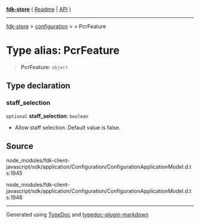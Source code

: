[**fdk-store**](../../../README.md) ( [Readme](../../../README.md) \| [API](../../../API.md) )

---

[fdk-store](../../../API.md) > [configuration](../../README.md) > [<internal>](../README.md) > PcrFeature

# Type alias: PcrFeature

> **PcrFeature**: `object`

## Type declaration

### staff_selection

`optional` **staff_selection**: `boolean`

- Allow staff selection. Default value is false.

## Source

node_modules/fdk-client-javascript/sdk/application/Configuration/ConfigurationApplicationModel.d.ts:1945

node_modules/fdk-client-javascript/sdk/application/Configuration/ConfigurationApplicationModel.d.ts:1946

---

Generated using [TypeDoc](https://typedoc.org/) and [typedoc-plugin-markdown](https://www.npmjs.com/package/typedoc-plugin-markdown)
